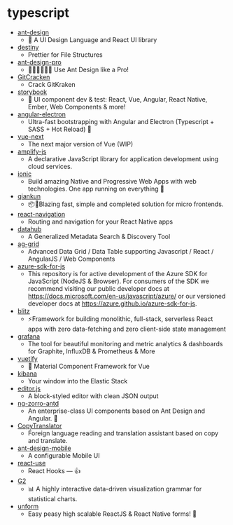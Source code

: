 # typescript
- [ant-design](https://github.com/ant-design/ant-design)
  - 🌈 A UI Design Language and React UI library
- [destiny](https://github.com/benawad/destiny)
  - Prettier for File Structures
- [ant-design-pro](https://github.com/ant-design/ant-design-pro)
  - 👨🏻‍💻👩🏻‍💻 Use Ant Design like a Pro!
- [GitCracken](https://github.com/5cr1pt/GitCracken)
  - Crack GitKraken
- [storybook](https://github.com/storybookjs/storybook)
  - 📓 UI component dev & test: React, Vue, Angular, React Native, Ember, Web Components & more!
- [angular-electron](https://github.com/maximegris/angular-electron)
  - Ultra-fast bootstrapping with Angular and Electron (Typescript + SASS + Hot Reload) 🚤
- [vue-next](https://github.com/vuejs/vue-next)
  - The next major version of Vue (WIP)
- [amplify-js](https://github.com/aws-amplify/amplify-js)
  - A declarative JavaScript library for application development using cloud services.
- [ionic](https://github.com/ionic-team/ionic)
  - Build amazing Native and Progressive Web Apps with web technologies. One app running on everything 🎉
- [qiankun](https://github.com/umijs/qiankun)
  - 📦🚀Blazing fast, simple and completed solution for micro frontends.
- [react-navigation](https://github.com/react-navigation/react-navigation)
  - Routing and navigation for your React Native apps
- [datahub](https://github.com/linkedin/datahub)
  - A Generalized Metadata Search & Discovery Tool
- [ag-grid](https://github.com/ag-grid/ag-grid)
  - Advanced Data Grid / Data Table supporting Javascript / React / AngularJS / Web Components
- [azure-sdk-for-js](https://github.com/Azure/azure-sdk-for-js)
  - This repository is for active development of the Azure SDK for JavaScript (NodeJS & Browser). For consumers of the SDK we recommend visiting our public developer docs at https://docs.microsoft.com/en-us/javascript/azure/ or our versioned developer docs at https://azure.github.io/azure-sdk-for-js.
- [blitz](https://github.com/blitz-js/blitz)
  - ⚡️Framework for building monolithic, full-stack, serverless React apps with zero data-fetching and zero client-side state management
- [grafana](https://github.com/grafana/grafana)
  - The tool for beautiful monitoring and metric analytics & dashboards for Graphite, InfluxDB & Prometheus & More
- [vuetify](https://github.com/vuetifyjs/vuetify)
  - 🐉 Material Component Framework for Vue
- [kibana](https://github.com/elastic/kibana)
  - Your window into the Elastic Stack
- [editor.js](https://github.com/codex-team/editor.js)
  - A block-styled editor with clean JSON output
- [ng-zorro-antd](https://github.com/NG-ZORRO/ng-zorro-antd)
  - An enterprise-class UI components based on Ant Design and Angular. 🐜
- [CopyTranslator](https://github.com/CopyTranslator/CopyTranslator)
  - Foreign language reading and translation assistant based on copy and translate.
- [ant-design-mobile](https://github.com/ant-design/ant-design-mobile)
  - A configurable Mobile UI
- [react-use](https://github.com/streamich/react-use)
  - React Hooks — 👍
- [G2](https://github.com/antvis/G2)
  - 📊 A highly interactive data-driven visualization grammar for statistical charts.
- [unform](https://github.com/Rocketseat/unform)
  - Easy peasy high scalable ReactJS & React Native forms! 🚀
